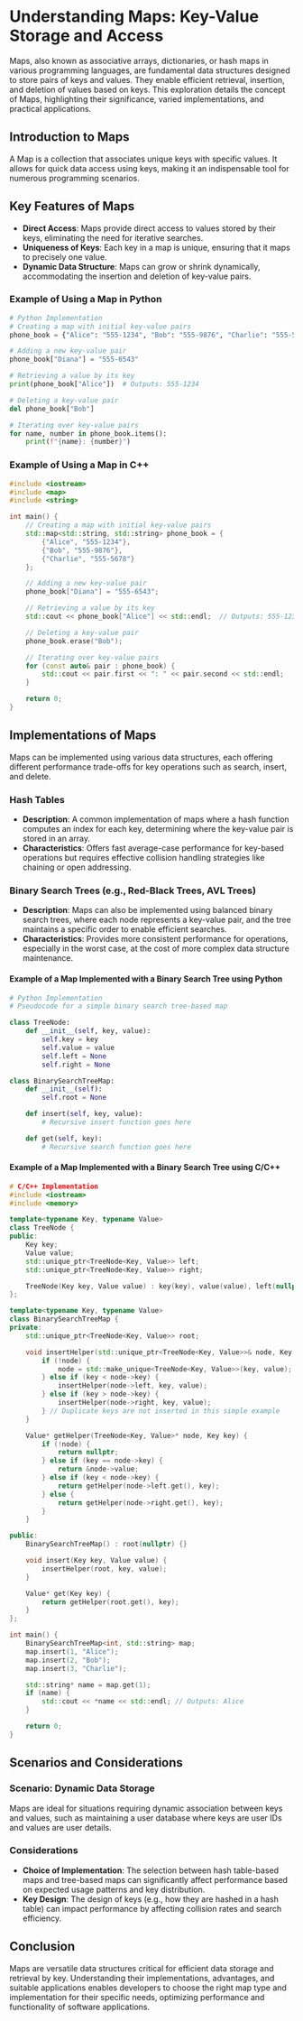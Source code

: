 # Understanding Maps: Key-Value Storage and Access

Maps, also known as associative arrays, dictionaries, or hash maps in various programming languages, are fundamental data structures designed to store pairs of keys and values. They enable efficient retrieval, insertion, and deletion of values based on keys. This exploration details the concept of Maps, highlighting their significance, varied implementations, and practical applications.

## Introduction to Maps

A Map is a collection that associates unique keys with specific values. It allows for quick data access using keys, making it an indispensable tool for numerous programming scenarios.

## Key Features of Maps

- **Direct Access**: Maps provide direct access to values stored by their keys, eliminating the need for iterative searches.
- **Uniqueness of Keys**: Each key in a map is unique, ensuring that it maps to precisely one value.
- **Dynamic Data Structure**: Maps can grow or shrink dynamically, accommodating the insertion and deletion of key-value pairs.

### Example of Using a Map in Python

```python
# Python Implementation
# Creating a map with initial key-value pairs
phone_book = {"Alice": "555-1234", "Bob": "555-9876", "Charlie": "555-5678"}

# Adding a new key-value pair
phone_book["Diana"] = "555-6543"

# Retrieving a value by its key
print(phone_book["Alice"])  # Outputs: 555-1234

# Deleting a key-value pair
del phone_book["Bob"]

# Iterating over key-value pairs
for name, number in phone_book.items():
    print(f"{name}: {number}")
```
### Example of Using a Map in C++

```cpp
#include <iostream>
#include <map>
#include <string>

int main() {
    // Creating a map with initial key-value pairs
    std::map<std::string, std::string> phone_book = {
        {"Alice", "555-1234"},
        {"Bob", "555-9876"},
        {"Charlie", "555-5678"}
    };

    // Adding a new key-value pair
    phone_book["Diana"] = "555-6543";

    // Retrieving a value by its key
    std::cout << phone_book["Alice"] << std::endl;  // Outputs: 555-1234

    // Deleting a key-value pair
    phone_book.erase("Bob");

    // Iterating over key-value pairs
    for (const auto& pair : phone_book) {
        std::cout << pair.first << ": " << pair.second << std::endl;
    }

    return 0;
}
```

## Implementations of Maps

Maps can be implemented using various data structures, each offering different performance trade-offs for key operations such as search, insert, and delete.

### Hash Tables

- **Description**: A common implementation of maps where a hash function computes an index for each key, determining where the key-value pair is stored in an array.
- **Characteristics**: Offers fast average-case performance for key-based operations but requires effective collision handling strategies like chaining or open addressing.

### Binary Search Trees (e.g., Red-Black Trees, AVL Trees)

- **Description**: Maps can also be implemented using balanced binary search trees, where each node represents a key-value pair, and the tree maintains a specific order to enable efficient searches.
- **Characteristics**: Provides more consistent performance for operations, especially in the worst case, at the cost of more complex data structure maintenance.

#### Example of a Map Implemented with a Binary Search Tree using Python

```python
# Python Implementation
# Pseudocode for a simple binary search tree-based map

class TreeNode:
    def __init__(self, key, value):
        self.key = key
        self.value = value
        self.left = None
        self.right = None

class BinarySearchTreeMap:
    def __init__(self):
        self.root = None

    def insert(self, key, value):
        # Recursive insert function goes here

    def get(self, key):
        # Recursive search function goes here
```
#### Example of a Map Implemented with a Binary Search Tree using C/C++
```cpp
# C/C++ Implementation
#include <iostream>
#include <memory>

template<typename Key, typename Value>
class TreeNode {
public:
    Key key;
    Value value;
    std::unique_ptr<TreeNode<Key, Value>> left;
    std::unique_ptr<TreeNode<Key, Value>> right;

    TreeNode(Key key, Value value) : key(key), value(value), left(nullptr), right(nullptr) {}
};

template<typename Key, typename Value>
class BinarySearchTreeMap {
private:
    std::unique_ptr<TreeNode<Key, Value>> root;

    void insertHelper(std::unique_ptr<TreeNode<Key, Value>>& node, Key key, Value value) {
        if (!node) {
            node = std::make_unique<TreeNode<Key, Value>>(key, value);
        } else if (key < node->key) {
            insertHelper(node->left, key, value);
        } else if (key > node->key) {
            insertHelper(node->right, key, value);
        } // Duplicate keys are not inserted in this simple example
    }

    Value* getHelper(TreeNode<Key, Value>* node, Key key) {
        if (!node) {
            return nullptr;
        } else if (key == node->key) {
            return &node->value;
        } else if (key < node->key) {
            return getHelper(node->left.get(), key);
        } else {
            return getHelper(node->right.get(), key);
        }
    }

public:
    BinarySearchTreeMap() : root(nullptr) {}

    void insert(Key key, Value value) {
        insertHelper(root, key, value);
    }

    Value* get(Key key) {
        return getHelper(root.get(), key);
    }
};

int main() {
    BinarySearchTreeMap<int, std::string> map;
    map.insert(1, "Alice");
    map.insert(2, "Bob");
    map.insert(3, "Charlie");

    std::string* name = map.get(1);
    if (name) {
        std::cout << *name << std::endl; // Outputs: Alice
    }

    return 0;
}
```

## Scenarios and Considerations

### Scenario: Dynamic Data Storage

Maps are ideal for situations requiring dynamic association between keys and values, such as maintaining a user database where keys are user IDs and values are user details.

### Considerations

- **Choice of Implementation**: The selection between hash table-based maps and tree-based maps can significantly affect performance based on expected usage patterns and key distribution.
- **Key Design**: The design of keys (e.g., how they are hashed in a hash table) can impact performance by affecting collision rates and search efficiency.

## Conclusion

Maps are versatile data structures critical for efficient data storage and retrieval by key. Understanding their implementations, advantages, and suitable applications enables developers to choose the right map type and implementation for their specific needs, optimizing performance and functionality of software applications.

